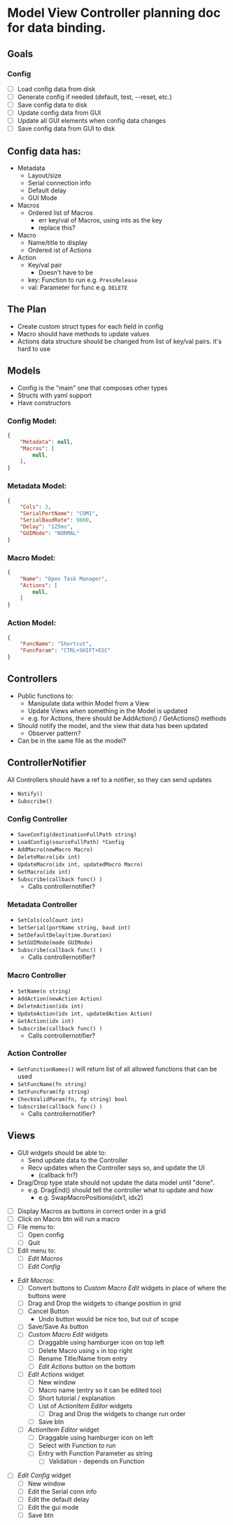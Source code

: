 # Model View Controller planning doc for data binding.

## Goals

### Config
- [ ] Load config data from disk
- [ ] Generate config if needed (default, test, --reset, etc.)
- [ ] Save config data to disk
- [ ] Update config data from GUI
- [ ] Update all GUI elements when config data changes
- [ ] Save config data from GUI to disk

## Config data has:
- Metadata
  - Layout/size
  - Serial connection info
  - Default delay
  - GUI Mode
- Macros
  - Ordered list of Macros
    - err key/val of Macros, using ints as the key
    - replace this?
- Macro
  - Name/title to display
  - Ordered ist of Actions
- Action
  - Key/val pair
    - Doesn't have to be
  - key: Function to run e.g. `PressRelease`
  - val: Parameter for func e.g. `DELETE`

## The Plan
- Create custom struct types for each field in config
- Macro should have methods to update values
- Actions data structure should be changed from list of key/val pairs. it's hard to use

## Models
- Config is the "main" one that composes other types
- Structs with yaml support
- Have constructors

### Config Model:
```json
{
    "Metadata": null,
    "Macros": [
        null,
    ],
}
```

### Metadata Model:
```json
{
    "Cols": 3,
    "SerialPortName": "COM1",
    "SerialBaudRate": 9600,
    "Delay": "125ms",
    "GUIMode": "NORMAL"
}
```

### Macro Model:
```json
{
    "Name": "Open Task Manager",
    "Actions": [
        null,
    ]
}
```

### Action Model:
```json
{
    "FuncName": "Shortcut",
    "FuncParam": "CTRL+SHIFT+ESC"
}
```

## Controllers 
- Public functions to:
  - Manipulate data within Model from a View
  - Update Views when something in the Model is updated
  - e.g. for Actions, there should be AddAction() / GetActions() methods
- Should notify the model, and the view that data has been updated
  - Observer pattern?
- Can be in the same file as the model?

## ControllerNotifier
All Controllers should have a ref to a notifier, so they can send updates
- `Notify()`
- `Subscribe()`

### Config Controller
- `SaveConfig(destinationFullPath string)`
- `LoadConfig(sourceFullPath) *Config`
- `AddMacro(newMacro Macro)`
- `DeleteMacro(idx int)`
- `UpdateMacro(idx int, updatedMacro Macro)`
- `GetMacro(idx int)`
- `Subscribe(callback func() )`
  - Calls controllernotifier?

### Metadata Controller
- `SetCols(colCount int)`
- `SetSerial(portName string, baud int)`
- `SetDefaultDelay(time.Duration)`
- `SetGUIMode(mode GUIMode)`
- `Subscribe(callback func() )`
  - Calls controllernotifier?

### Macro Controller
- `SetName(n string)`
- `AddAction(newAction Action)`
- `DeleteAction(idx int)`
- `UpdateAction(idx int, updatedAction Action)`
- `GetAction(idx int)`
- `Subscribe(callback func() )`
  - Calls controllernotifier?

### Action Controller
- `GetFunctionNames()` will return list of all allowed functions that can be used
- `SetFuncName(fn string)`
- `SetFuncParam(fp string)`
- `CheckValidParam(fn, fp string) bool`
- `Subscribe(callback func() )`
  - Calls controllernotifier?


## Views
- GUI widgets should be able to:
  - Send update data to the Controller
  - Recv updates when the Controller says so, and update the UI
    - (callback fn?)
- Drag/Drop type state should not update the data model until "done". 
  - e.g. DragEnd() should tell the controller what to update and how
    - e.g. SwapMacroPositions(idx1, idx2)
- [ ] Display Macros as buttons in correct order in a grid
- [ ] Click on Macro btn will run a macro
- [ ] File menu to:
  - [ ] Open config
  - [ ] Quit
- [ ] Edit menu to:
  - [ ] *Edit Macros* 
  - [ ] *Edit Config*
- *Edit Macros*:
  - [ ] Convert buttons to *Custom Macro Edit* widgets in place of where the buttons were
  - [ ] Drag and Drop the widgets to change position in grid
  - [ ] Cancel Button
    - Undo button would be nice too, but out of scope
  - [ ] Save/Save As button
  - [ ] *Custom Macro Edit* widgets
    - [ ] Draggable using hamburger icon on top left
    - [ ] Delete Macro using `x` in top right
    - [ ] Rename Title/Name from entry
    - [ ] *Edit Actions* button on the bottom
  - [ ] *Edit Actions* widget
    - [ ] New window
    - [ ] Macro name (entry so it can be edited too)
    - [ ] Short tutorial / explanation
    - [ ] List of *ActionItem Editor* widgets
      - [ ] Drag and Drop the widgets to change run order
    - [ ] Save btn
  - [ ] *ActionItem Editor* widget
    - [ ] Draggable using hamburger icon on left
    - [ ] Select with Function to run
    - [ ] Entry with Function Parameter as string
      - [ ] Validation - depends on Function
- [ ] *Edit Config* widget
  - [ ] New window
  - [ ] Edit the Serial conn info
  - [ ] Edit the default delay
  - [ ] Edit the gui mode
  - [ ] Save btn
